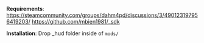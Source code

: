 **Requirements**: 
https://steamcommunity.com/groups/dahm4pd/discussions/3/490123197956419203/
https://github.com/mbien1981/_sdk

**Installation**: Drop _hud folder inside of `mods/`